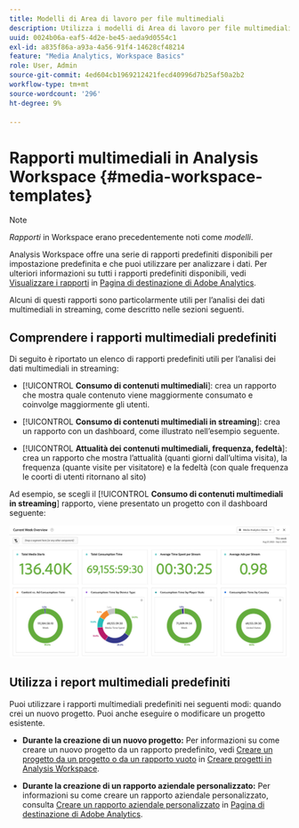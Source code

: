 ```yaml
---
title: Modelli di Area di lavoro per file multimediali
description: Utilizza i modelli di Area di lavoro per file multimediali per analizzare i dati di tracciamento. Scegli modelli standard per Acquisizione o Contenuti multimediali in streaming o crea modelli personalizzati.
uuid: 0024b06a-eaf5-4d2e-be45-aeda9d0554c1
exl-id: a835f86a-a93a-4a56-91f4-14628cf48214
feature: "Media Analytics, Workspace Basics"
role: User, Admin
source-git-commit: 4ed604cb1969212421fecd40996d7b25af50a2b2
workflow-type: tm+mt
source-wordcount: '296'
ht-degree: 9%

---
```


# Rapporti multimediali in Analysis Workspace {#media-workspace-templates}

>[!NOTE]
>
>*Rapporti* in Workspace erano precedentemente noti come *modelli*.

Analysis Workspace offre una serie di rapporti predefiniti disponibili per impostazione predefinita e che puoi utilizzare per analizzare i dati. Per ulteriori informazioni su tutti i rapporti predefiniti disponibili, vedi [Visualizzare i rapporti](https://experienceleague.adobe.com/docs/analytics/analyze/landing.html?lang=en#menus) in [Pagina di destinazione di Adobe Analytics](https://experienceleague.adobe.com/docs/analytics/analyze/landing.html?lang=it).

Alcuni di questi rapporti sono particolarmente utili per l’analisi dei dati multimediali in streaming, come descritto nelle sezioni seguenti.

## Comprendere i rapporti multimediali predefiniti

Di seguito è riportato un elenco di rapporti predefiniti utili per l’analisi dei dati multimediali in streaming:

* [!UICONTROL **Consumo di contenuti multimediali**]: crea un rapporto che mostra quale contenuto viene maggiormente consumato e coinvolge maggiormente gli utenti.

* [!UICONTROL **Consumo di contenuti multimediali in streaming**]: crea un rapporto con un dashboard, come illustrato nell’esempio seguente.

* [!UICONTROL **Attualità dei contenuti multimediali, frequenza, fedeltà**]: crea un rapporto che mostra l’attualità (quanti giorni dall’ultima visita), la frequenza (quante visite per visitatore) e la fedeltà (con quale frequenza le coorti di utenti ritornano al sito)

Ad esempio, se scegli il  [!UICONTROL **Consumo di contenuti multimediali in streaming**] rapporto, viene presentato un progetto con il dashboard seguente:

![](/help/reporting/assets/aa-workspace.png)

## Utilizza i report multimediali predefiniti

Puoi utilizzare i rapporti multimediali predefiniti nei seguenti modi: quando crei un nuovo progetto. Puoi anche eseguire o modificare un progetto esistente.

* **Durante la creazione di un nuovo progetto:** Per informazioni su come creare un nuovo progetto da un rapporto predefinito, vedi [Creare un progetto da un progetto o da un rapporto vuoto](https://experienceleague.adobe.com/docs/analytics/analyze/analysis-workspace/build-workspace-project/create-projects.html?lang=en#create-a-project-from-a-blank-project-or-a-report) in [Creare progetti in Analysis Workspace](https://experienceleague.adobe.com/docs/analytics/analyze/analysis-workspace/build-workspace-project/create-projects.html?lang=en#create-a-project-from-a-blank-project-or-a-report).

* **Durante la creazione di un rapporto aziendale personalizzato:** Per informazioni su come creare un rapporto aziendale personalizzato, consulta [Creare un rapporto aziendale personalizzato](https://experienceleague.adobe.com/docs/analytics/analyze/landing.html?lang=en#company-report) in [Pagina di destinazione di Adobe Analytics](https://experienceleague.adobe.com/docs/analytics/analyze/landing.html?lang=it).
